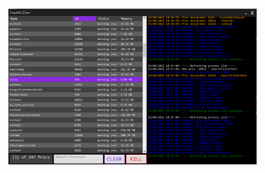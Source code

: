 ![preview image](https://github.com/Altrentorae/web-aboutme/blob/main/assets/img/image.png?raw=true)

